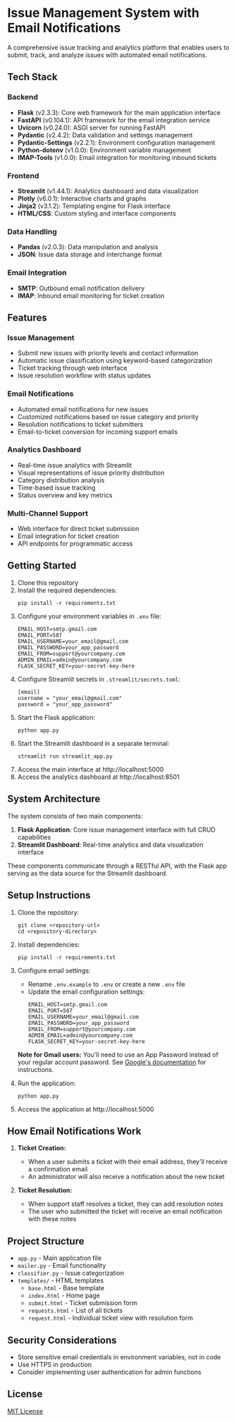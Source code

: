# Issue Management System with Email Notifications

A comprehensive issue tracking and analytics platform that enables users to submit, track, and analyze issues with automated email notifications.

## Tech Stack

### Backend
- **Flask** (v2.3.3): Core web framework for the main application interface
- **FastAPI** (v0.104.1): API framework for the email integration service
- **Uvicorn** (v0.24.0): ASGI server for running FastAPI
- **Pydantic** (v2.4.2): Data validation and settings management
- **Pydantic-Settings** (v2.2.1): Environment configuration management
- **Python-dotenv** (v1.0.0): Environment variable management
- **IMAP-Tools** (v1.0.0): Email integration for monitoring inbound tickets

### Frontend
- **Streamlit** (v1.44.1): Analytics dashboard and data visualization
- **Plotly** (v6.0.1): Interactive charts and graphs
- **Jinja2** (v3.1.2): Templating engine for Flask interface
- **HTML/CSS**: Custom styling and interface components

### Data Handling
- **Pandas** (v2.0.3): Data manipulation and analysis
- **JSON**: Issue data storage and interchange format

### Email Integration
- **SMTP**: Outbound email notification delivery
- **IMAP**: Inbound email monitoring for ticket creation

## Features

### Issue Management
- Submit new issues with priority levels and contact information
- Automatic issue classification using keyword-based categorization
- Ticket tracking through web interface
- Issue resolution workflow with status updates

### Email Notifications
- Automated email notifications for new issues
- Customized notifications based on issue category and priority
- Resolution notifications to ticket submitters
- Email-to-ticket conversion for incoming support emails

### Analytics Dashboard
- Real-time issue analytics with Streamlit
- Visual representations of issue priority distribution
- Category distribution analysis
- Time-based issue tracking
- Status overview and key metrics

### Multi-Channel Support
- Web interface for direct ticket submission
- Email integration for ticket creation
- API endpoints for programmatic access

## Getting Started

1. Clone this repository
2. Install the required dependencies:
   ```
   pip install -r requirements.txt
   ```
3. Configure your environment variables in `.env` file:
   ```
   EMAIL_HOST=smtp.gmail.com
   EMAIL_PORT=587
   EMAIL_USERNAME=your_email@gmail.com
   EMAIL_PASSWORD=your_app_password
   EMAIL_FROM=support@yourcompany.com
   ADMIN_EMAIL=admin@yourcompany.com
   FLASK_SECRET_KEY=your-secret-key-here
   ```
4. Configure Streamlit secrets in `.streamlit/secrets.toml`:
   ```
   [email]
   username = "your_email@gmail.com"
   password = "your_app_password"
   ```
5. Start the Flask application:
   ```
   python app.py
   ```
6. Start the Streamlit dashboard in a separate terminal:
   ```
   streamlit run streamlit_app.py
   ```
7. Access the main interface at http://localhost:5000
8. Access the analytics dashboard at http://localhost:8501

## System Architecture

The system consists of two main components:
1. **Flask Application**: Core issue management interface with full CRUD capabilities
2. **Streamlit Dashboard**: Real-time analytics and data visualization interface

These components communicate through a RESTful API, with the Flask app serving as the data source for the Streamlit dashboard.

## Setup Instructions

1. Clone the repository:
   ```
   git clone <repository-url>
   cd <repository-directory>
   ```

2. Install dependencies:
   ```
   pip install -r requirements.txt
   ```

3. Configure email settings:
   - Rename `.env.example` to `.env` or create a new `.env` file
   - Update the email configuration settings:
     ```
     EMAIL_HOST=smtp.gmail.com
     EMAIL_PORT=587
     EMAIL_USERNAME=your_email@gmail.com
     EMAIL_PASSWORD=your_app_password
     EMAIL_FROM=support@yourcompany.com
     ADMIN_EMAIL=admin@yourcompany.com
     FLASK_SECRET_KEY=your-secret-key-here
     ```

   **Note for Gmail users:** You'll need to use an App Password instead of your regular account password. See [Google's documentation](https://support.google.com/accounts/answer/185833) for instructions.

4. Run the application:
   ```
   python app.py
   ```

5. Access the application at http://localhost:5000

## How Email Notifications Work

1. **Ticket Creation:**
   - When a user submits a ticket with their email address, they'll receive a confirmation email
   - An administrator will also receive a notification about the new ticket

2. **Ticket Resolution:**
   - When support staff resolves a ticket, they can add resolution notes
   - The user who submitted the ticket will receive an email notification with these notes

## Project Structure

- `app.py` - Main application file
- `mailer.py` - Email functionality
- `classifier.py` - Issue categorization 
- `templates/` - HTML templates
  - `base.html` - Base template
  - `index.html` - Home page
  - `submit.html` - Ticket submission form
  - `requests.html` - List of all tickets
  - `request.html` - Individual ticket view with resolution form

## Security Considerations

- Store sensitive email credentials in environment variables, not in code
- Use HTTPS in production
- Consider implementing user authentication for admin functions

## License

[MIT License](LICENSE) 